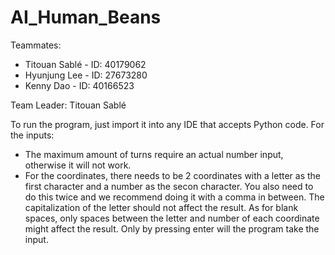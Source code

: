 # AI_Human_Beans

Teammates:
* Titouan Sablé - ID: 40179062
* Hyunjung Lee - ID: 27673280
* Kenny Dao - ID: 40166523

Team Leader: Titouan Sablé

To run the program, just import it into any IDE that accepts Python code.
For the inputs:
* The maximum amount of turns require an actual number input, otherwise it will not work.
* For the coordinates, there needs to be 2 coordinates with a letter as the first character and a number as the secon character. You also need to do this twice and we recommend doing it with a comma in between. The capitalization of the letter should not affect the result. As for blank spaces, only spaces between the letter and number of each coordinate might affect the result. Only by pressing enter will the program take the input.
